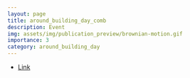 ```yaml
---
layout: page
title: around_building_day_comb
description: Event
img: assets/img/publication_preview/brownian-motion.gif
importance: 3
category: around_building_day
---
```



- [Link](https://drive.google.com/file/d/11sB9Ys5QFfTdsnNEa3IAMFHfh0vR3-F7/view?usp=drive_link)
